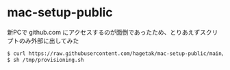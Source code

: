 # mac-setup-public

新PCで github.com にアクセスするのが面倒であったため、とりあえずスクリプトのみ外部に出してみた

```bash
$ curl https://raw.githubusercontent.com/hagetak/mac-setup-public/main/bin/provisioning.sh > /tmp/provisioning.sh
$ sh /tmp/provisioning.sh
```

